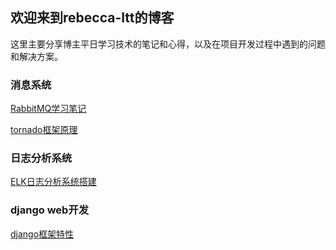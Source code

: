 ## 欢迎来到rebecca-ltt的博客

这里主要分享博主平日学习技术的笔记和心得，以及在项目开发过程中遇到的问题和解决方案。

### 消息系统

[RabbitMQ学习笔记](https://engeltt.github.io/docs/rabbitmq)

[tornado框架原理](https://engeltt.github.io/docs/tornado)

### 日志分析系统

[ELK日志分析系统搭建](https://engeltt.github.io/docs/elk)

### django web开发

[django框架特性](https://engeltt.github.io/docs/django)
